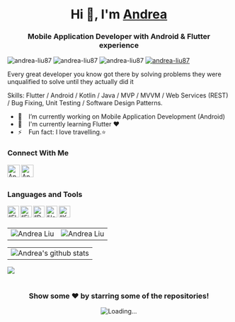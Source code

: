 <h1 align="center"> Hi 👋, I'm <a href="https://andrea-liu.github.io">Andrea</a></h1>
<h3 align="center">Mobile Application Developer with Android & Flutter experience</h3>

<div class="row">
    <img src="https://img.shields.io/github/followers/andrea-liu87?label=Github%20followers&style=for-the-badge" alt="andrea-liu87" />
    <img src="https://img.shields.io/github/stars/andrea-liu87?label=Github%20stars&style=for-the-badge" alt="andrea-liu87" />
    <img  src="https://komarev.com/ghpvc/?username=andrea-liu87&label=Profile Views&color=blue&style=for-the-badge" alt="andrea-liu87" />
    <a href="https://www.linkedin.com/in/andrealiu87/"><img src="https://img.shields.io/badge/-CONNECT-blue?style=for-the-badge&logo=Linkedin&link=https://www.linkedin.com/in/andrealiu87/" alt="andrea-liu87" /> </a>
</div>

Every great developer you know got there by solving problems they were unqualified to solve until they actually did it

Skills: Flutter / Android / Kotlin / Java / MVP / MVVM / Web Services (REST) / Bug Fixing, Unit Testing / Software Design Patterns.

- 🔭 &ensp; I’m currently working on Mobile Application Development (Android)
- 🌱 &ensp; I'm currently learning Flutter ❤️
- ⚡ &ensp; Fun fact: I love travelling.⭐

### Connect With Me

[<img align="left" alt="Andrea Liu | LinkedIn" width="28px" src="https://www.vectorlogo.zone/logos/linkedin/linkedin-tile.svg" />][linkedin]
[<img align="left" alt="Andrea Liu | Medium" width="28px" src="https://www.vectorlogo.zone/logos/medium/medium-tile.svg" />][medium]

<br />
<br />

### Languages and Tools

[<img align="left" alt=“Flutter” width="26px" src="https://www.vectorlogo.zone/logos/flutterio/flutterio-icon.svg" />][flutter]
[<img align="left" alt=“Firebase” width="26px" src="https://www.vectorlogo.zone/logos/firebase/firebase-icon.svg" />][firebase]
[<img align="left" alt=“Dart” width="26px" src="https://www.vectorlogo.zone/logos/dartlang/dartlang-icon.svg" />][dart]
[<img align="left" alt=“Java” width="26px" src="https://www.vectorlogo.zone/logos/java/java-icon.svg" />][java]
[<img align="left" alt=“Kotlin” width="26px" src="https://www.vectorlogo.zone/logos/kotlinlang/kotlinlang-icon.svg" />][kotlin]

<br />
<br />

<table cellspacing="0" cellpadding="0" style="border:none;">
  <tr>
    <td>
      <img align="center" src="https://github-readme-stats.vercel.app/api?username=andrea-liu87&show_icons=true&locale=en" alt="Andrea Liu" />
    </td>
    <td>
      <img align="center" src="https://github-readme-streak-stats.herokuapp.com/?user=andrea-liu87&" alt="Andrea Liu" />
    </td>
   </tr>
</table>
<table cellspacing="0" cellpadding="0" style="border:none;">
  <tr>
    <td>
      <img align="center" src="https://activity-graph.herokuapp.com/graph?username=andrea-liu87" alt="Andrea's github stats"/>    
    </td> 
   </tr>
</table>

<a href="https://github.com/andrea-liu87">
  <img align="center" src="https://github-readme-stats.vercel.app/api/top-langs/?username=andrea-liu87&theme=light&hide_langs_below=1" />
</a>
<!-- <a href="https://github.com/muhammadtalhasultan">
 <img align="center" src="https://github-readme-stats.vercel.app/api?username=andrea-liu87&show_icons=true&theme=light&line_height=27" alt="Andrea's github stats"/>
</a>

<p><img align="center" src="https://github-readme-streak-stats.herokuapp.com/?user=andrea-liu87&" alt="pavel401" /></p>
 -->
<br />
<br />
<div align="center">

### Show some ❤️ by starring some of the repositories!

<img align="center" src = "https://profile-counter.glitch.me/andrealiu/count.svg" alt ="Loading...">
</div>

<br />
<br />

[website]: https://andrea-liu87.github.io
[mail]: mailto:andrealiureta@gmail.com
[linkedin]: https://linkedin.com/in/andrealiu87
[github]: https://github.com/andrea-liu87
[medium]: https://medium.com/@andrea8787
[flutter]: https://flutter.dev
[dart]: https://dart.dev
[firebase]: https://firebase.google.com
[java]: https://www.java.com/en/
[kotlin]: https://kotlinlang.org
